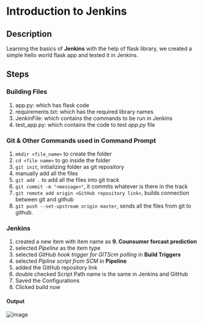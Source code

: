 # Introduction to Jenkins

## Description
Learning the basics of **Jenkins** with the help of flask library, we created a simple hello world flask app and tested it in Jenkins.

## Steps

### Building Files
1) app.py: which has flask code
2) requirements.txt: which has the required library names
3) JenkinFile: which contains the commands to be run in Jenkins
3) test_app.py: which contains the code to test *app.py* file

### Git & Other Commands used in Command Prompt
1) `mkdir <file_name>` to create the folder
2) `cd <file name>` to go inside the folder
3) `git init`, initializing folder as git repository
4) manually add all the files
5) `git add .` to add all the files into git track
6) `git commit -m "<message>"`, it commits whatever is there in the track
7) `git remote add origin <GitHub repository link>`, builds connection between git and github
8) `git push --set-upstream origin master`, sends all the files from git to github.


### Jenkins
1) created a new item with item name as **9. Counsumer forcast prediction**
2) selected *Pipeline* as the item type
3) selected *GitHub hook trigger for GITScm polling* in **Build Triggers**
4) selected *Pipline script from SCM* in **Pipeline**
5) added the GitHub repository link
6) double checked Script Path name is the same in Jenkins and GitHub
7) Saved the Configurations
8) Clicked build now

#### Output
  ![image](https://github.com/user-attachments/assets/1d0b3cc9-cd9d-4627-afba-9d6c21c747fc)


